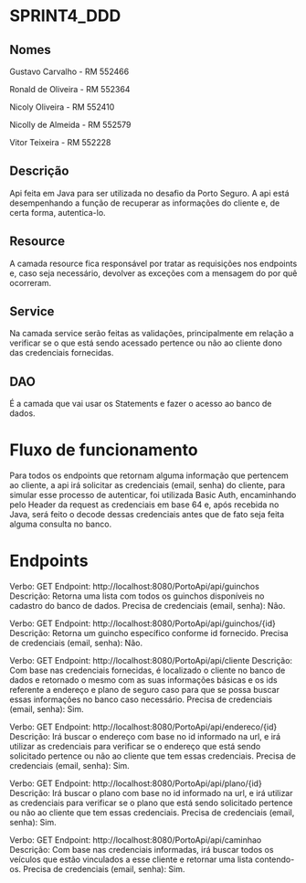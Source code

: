 # SPRINT4_DDD

## Nomes

Gustavo Carvalho - RM 552466


Ronald de Oliveira - RM 552364


Nicoly Oliveira - RM 552410


Nicolly de Almeida - RM 552579


Vitor Teixeira - RM 552228



## Descrição

Api feita em Java para ser utilizada no desafio da Porto Seguro. A api está desempenhando a função de recuperar as informações do cliente e, de certa forma, autentica-lo.

## Resource

A camada resource fica responsável por tratar as requisições nos endpoints e, caso seja necessário, devolver as exceções com a mensagem do por quê ocorreram.

## Service

Na camada service serão feitas as validações, principalmente em relação a verificar se o que está sendo acessado pertence ou não ao cliente dono das credenciais fornecidas.

## DAO

É a camada que vai usar os Statements e fazer o acesso ao banco de dados.

# Fluxo de funcionamento

Para todos os endpoints que retornam alguma informação que pertencem ao cliente, a api irá solicitar as credenciais (email, senha) do cliente, para simular esse processo de autenticar, foi utilizada Basic Auth, encaminhando pelo Header da request as credenciais em base 64 e, após recebida no Java, será feito o decode dessas credenciais antes que de fato seja feita alguma consulta no banco.

# Endpoints

Verbo: GET
Endpoint: http://localhost:8080/PortoApi/api/guinchos
Descrição: Retorna uma lista com todos os guinchos disponíveis no cadastro 
do banco de dados.
Precisa de credenciais (email, senha): Não.


Verbo: GET
Endpoint: http://localhost:8080/PortoApi/api/guinchos/{id}
Descrição: Retorna um guincho específico conforme id fornecido.
Precisa de credenciais (email, senha): Não.


Verbo: GET
Endpoint: http://localhost:8080/PortoApi/api/cliente
Descrição: Com base nas credenciais fornecidas, é localizado o cliente no 
banco de dados e retornado o mesmo com as suas informações básicas e os 
ids referente a endereço e plano de seguro caso para que se possa buscar 
essas informações no banco caso necessário.
Precisa de credenciais (email, senha): Sim.


Verbo: GET
Endpoint: http://localhost:8080/PortoApi/api/endereco/{id}
Descrição: Irá buscar o endereço com base no id informado na url, e irá utilizar 
as credenciais para verificar se o endereço que está sendo solicitado pertence 
ou não ao cliente que tem essas credenciais.
Precisa de credenciais (email, senha): Sim.


Verbo: GET
Endpoint: http://localhost:8080/PortoApi/api/plano/{id}
Descrição: Irá buscar o plano com base no id informado na url, e irá utilizar as 
credenciais para verificar se o plano que está sendo solicitado pertence ou não 
ao cliente que tem essas credenciais.
Precisa de credenciais (email, senha): Sim.

Verbo: GET
Endpoint: http://localhost:8080/PortoApi/api/caminhao
Descrição: Com base nas credenciais informadas, irá buscar todos os veículos 
que estão vinculados a esse cliente e retornar uma lista contendo-os.
Precisa de credenciais (email, senha): Sim.
